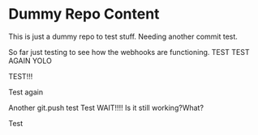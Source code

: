 # Dummy Repo Content
This is just a dummy repo to test stuff. Needing another commit test.

So far just testing to see how the webhooks are functioning.
TEST
TEST AGAIN
YOLO

TEST!!!

Test again

Another git.push test
Test
WAIT!!!!
Is it still working?What?

Test
